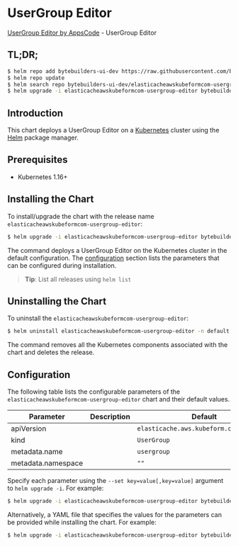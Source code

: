 # UserGroup Editor

[UserGroup Editor by AppsCode](https://byte.builders) - UserGroup Editor

## TL;DR;

```bash
$ helm repo add bytebuilders-ui-dev https://raw.githubusercontent.com/bytebuilders/ui-wizards/
$ helm repo update
$ helm search repo bytebuilders-ui-dev/elasticacheawskubeformcom-usergroup-editor --version=v0.4.17
$ helm upgrade -i elasticacheawskubeformcom-usergroup-editor bytebuilders-ui-dev/elasticacheawskubeformcom-usergroup-editor -n default --create-namespace --version=v0.4.17
```

## Introduction

This chart deploys a UserGroup Editor on a [Kubernetes](http://kubernetes.io) cluster using the [Helm](https://helm.sh) package manager.

## Prerequisites

- Kubernetes 1.16+

## Installing the Chart

To install/upgrade the chart with the release name `elasticacheawskubeformcom-usergroup-editor`:

```bash
$ helm upgrade -i elasticacheawskubeformcom-usergroup-editor bytebuilders-ui-dev/elasticacheawskubeformcom-usergroup-editor -n default --create-namespace --version=v0.4.17
```

The command deploys a UserGroup Editor on the Kubernetes cluster in the default configuration. The [configuration](#configuration) section lists the parameters that can be configured during installation.

> **Tip**: List all releases using `helm list`

## Uninstalling the Chart

To uninstall the `elasticacheawskubeformcom-usergroup-editor`:

```bash
$ helm uninstall elasticacheawskubeformcom-usergroup-editor -n default
```

The command removes all the Kubernetes components associated with the chart and deletes the release.

## Configuration

The following table lists the configurable parameters of the `elasticacheawskubeformcom-usergroup-editor` chart and their default values.

|     Parameter      | Description |                      Default                       |
|--------------------|-------------|----------------------------------------------------|
| apiVersion         |             | <code>elasticache.aws.kubeform.com/v1alpha1</code> |
| kind               |             | <code>UserGroup</code>                             |
| metadata.name      |             | <code>usergroup</code>                             |
| metadata.namespace |             | <code>""</code>                                    |


Specify each parameter using the `--set key=value[,key=value]` argument to `helm upgrade -i`. For example:

```bash
$ helm upgrade -i elasticacheawskubeformcom-usergroup-editor bytebuilders-ui-dev/elasticacheawskubeformcom-usergroup-editor -n default --create-namespace --version=v0.4.17 --set apiVersion=elasticache.aws.kubeform.com/v1alpha1
```

Alternatively, a YAML file that specifies the values for the parameters can be provided while
installing the chart. For example:

```bash
$ helm upgrade -i elasticacheawskubeformcom-usergroup-editor bytebuilders-ui-dev/elasticacheawskubeformcom-usergroup-editor -n default --create-namespace --version=v0.4.17 --values values.yaml
```
